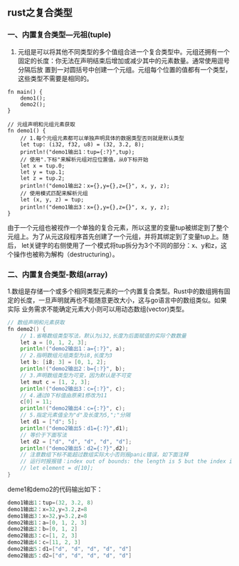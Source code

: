 ## rust之复合类型

### 一、内置复合类型—元祖(tuple)
1. 元组是可以将其他不同类型的多个值组合进一个复合类型中。元组还拥有一个固定的长度：你无法在声明结束后增加或减少其中的元素数量。通常使用逗号分隔后放
   置到一对圆括号中创建一个元组。元组每个位置的值都有一个类型，这些类型不需要是相同的。
```
fn main() {
    demo1();
    demo2();
}

// 元组声明和元组元素获取
fn demo1() {
    // 1.每个元组元素都可以单独声明具体的数据类型否则就是默认类型
    let tup: (i32, f32, u8) = (32, 3.2, 8);
    println!("demo1输出1：tup={:?}",tup);
    // 使用".下标"来解析元组对应位置值，从0下标开始
    let x = tup.0;
    let y = tup.1;
    let z = tup.2;
    println!("demo1输出2：x={},y={},z={}", x, y, z);
    // 使用模式匹配来解析元组
    let (x, y, z) = tup;
    println!("demo1输出3：x={},y={},z={}", x, y, z);
}
```
由于一个元组也被视作一个单独的复合元素，所以这里的变量tup被绑定到了整个元组上。为了从元这段程序首先创建了一个元组，并将其绑定到了变量tup上。随后，
let关键字的右侧使用了一个模式将tup拆分为3个不同的部分：x、y和z，这个操作也被称为解构（destructuring）。

### 二、内置复合类型-数组(array)
1.数组是存储一个或多个相同类型元素的一个内置复合类型。Rust中的数组拥有固定的长度，一旦声明就再也不能随意更改大小，这与go语言中的数组类似。如果实际
业务需求不能确定元素大小则可以用动态数组(vector)类型。

```go
// 数组声明和元素获取
fn demo2() {
    // 1.省略数组类型写法，默认为i32,长度为后面赋值的实际个数数量
    let a = [0, 1, 2, 3];
    println!("demo2输出1：a={:?}", a);
    // 2.指明数组元组类型为i8,长度为3
    let b: [i8; 3] = [0, 1, 2];
    println!("demo2输出2：b={:?}", b);
    // 3.声明数组类型为可变，因为默认是不可变
    let mut c = [1, 2, 3];
    println!("demo2输出3：c={:?}", c);
    // 4.通过0下标值由原来1修改为11
    c[0] = 11;
    println!("demo2输出4：c={:?}", c);
    // 5.指定元素值全为"d"及长度为5,";"分隔
    let d1 = ["d"; 5];
    println!("demo2输出5：d1={:?}",d1);
    // 等价于下面写法
    let d2 = ["d", "d", "d", "d", "d"];
    println!("demo2输出5：d2={:?}",d2);
    // 注意数组下标不能超过数组实际大小否则报panic错误，如下面注释
    // 运行时报报错：index out of bounds: the length is 5 but the index is 10
    // let element = d[10];
}
```

deme1和demo2的代码输出如下：
```go
demo1输出1：tup=(32, 3.2, 8)
demo1输出2：x=32,y=3.2,z=8
demo1输出3：x=32,y=3.2,z=8
demo2输出1：a=[0, 1, 2, 3]
demo2输出2：b=[0, 1, 2]
demo2输出3：c=[1, 2, 3]
demo2输出4：c=[11, 2, 3]
demo2输出5：d1=["d", "d", "d", "d", "d"]
demo2输出5：d2=["d", "d", "d", "d", "d"]
```